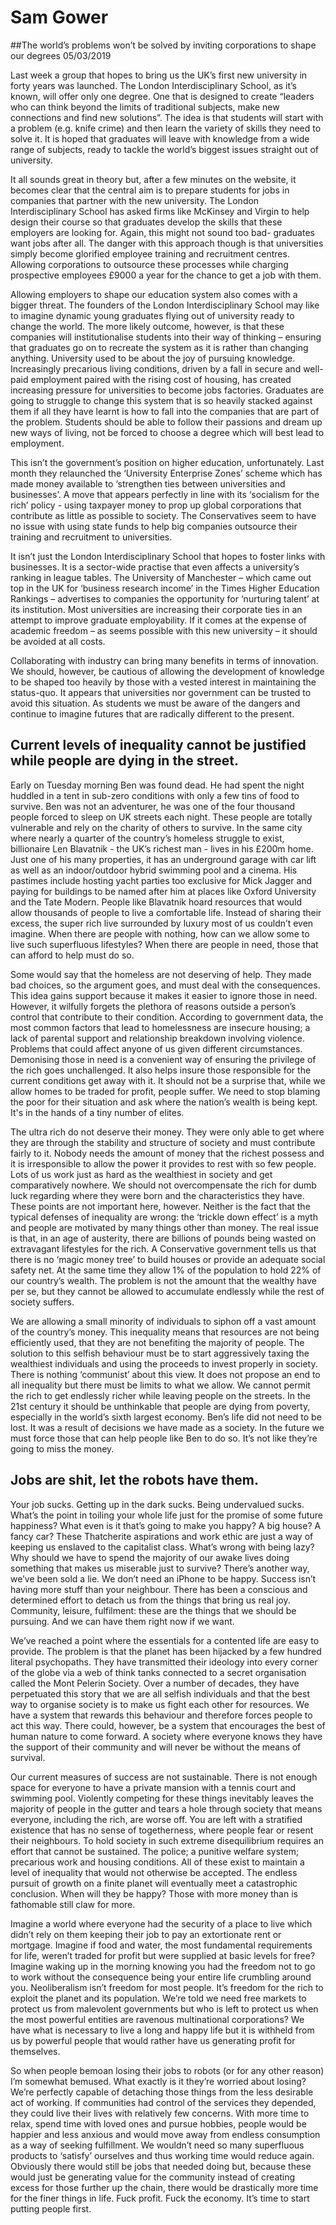 # Sam Gower

##The world’s problems won’t be solved by inviting corporations to shape our degrees 05/03/2019

Last week a group that hopes to bring us the UK’s first new university in forty years was launched. The London Interdisciplinary School, as it’s known, will offer only one degree. One that is designed to create “leaders who can think beyond the limits of traditional subjects, make new connections and find new solutions”. The idea is that students will start with a problem (e.g. knife crime) and then learn the variety of skills they need to solve it. It is hoped that graduates will leave with knowledge from a wide range of subjects, ready to tackle the world’s biggest issues straight out of university.

It all sounds great in theory but, after a few minutes on the website, it becomes clear that the central aim is to prepare students for jobs in companies that partner with the new university. The London Interdisciplinary School has asked firms like McKinsey and Virgin to help design their course so that graduates develop the skills that these employers are looking for. Again, this might not sound too bad- graduates want jobs after all. The danger with this approach though is that universities simply become glorified employee training and recruitment centres. Allowing corporations to outsource these processes while charging prospective employees £9000 a year for the chance to get a job with them. 

Allowing employers to shape our education system also comes with a bigger threat. The founders of the London Interdisciplinary School may like to imagine dynamic young graduates flying out of university ready to change the world. The more likely outcome, however, is that these companies will institutionalise students into their way of thinking – ensuring that graduates go on to recreate the system as it is rather than changing anything. University used to be about the joy of pursuing knowledge. Increasingly precarious living conditions, driven by a fall in secure and well-paid employment paired with the rising cost of housing, has created increasing pressure for universities to become jobs factories. Graduates are going to struggle to change this system that is so heavily stacked against them if all they have learnt is how to fall into the companies that are part of the problem. Students should be able to follow their passions and dream up new ways of living, not be forced to choose a degree which will best lead to employment. 

This isn’t the government’s position on higher education, unfortunately. Last month they relaunched the ‘University Enterprise Zones’ scheme which has made money available to ‘strengthen ties between universities and businesses’. A move that appears perfectly in line with its ‘socialism for the rich’ policy - using taxpayer money to prop up global corporations that contribute as little as possible to society. The Conservatives seem to have no issue with using state funds to help big companies outsource their training and recruitment to universities. 

It isn’t just the London Interdisciplinary School that hopes to foster links with businesses. It is a sector-wide practise that even affects a university’s ranking in league tables. The University of Manchester – which came out top in the UK for ‘business research income’ in the Times Higher Education Rankings – advertises to companies the opportunity for ‘nurturing talent’ at its institution. Most universities are increasing their corporate ties in an attempt to improve graduate employability. If it comes at the expense of academic freedom – as seems possible with this new university – it should be avoided at all costs.

Collaborating with industry can bring many benefits in terms of innovation. We should, however, be cautious of allowing the development of knowledge to be shaped too heavily by those with a vested interest in maintaining the status-quo. It appears that universities nor government can be trusted to avoid this situation. As students we must be aware of the dangers and continue to imagine futures that are radically different to the present.  


## Current levels of inequality cannot be justified while people are dying in the street. 

Early on Tuesday morning Ben was found dead. He had spent the night huddled in a tent in sub-zero conditions with only a few tins of food to survive. Ben was not an adventurer, he was one of the four thousand people forced to sleep on UK streets each night. These people are totally vulnerable and rely on the charity of others to survive. In the same city where nearly a quarter of the country’s homeless struggle to exist, billionaire Len Blavatnik - the UK’s richest man - lives in his £200m home. Just one of his many properties, it has an underground garage with car lift as well as an indoor/outdoor hybrid swimming pool and a cinema. His pastimes include hosting yacht parties too exclusive for Mick Jagger and paying for buildings to be named after him at places like Oxford University and the Tate Modern. People like Blavatnik hoard resources that would allow thousands of people to live a comfortable life. Instead of sharing their excess, the super rich live surrounded by luxury most of us couldn’t even imagine. When there are people with nothing, how can we allow some to live such superfluous lifestyles? When there are people in need, those that can afford to help must do so.

Some would say that the homeless are not deserving of help. They made bad choices, so the argument goes, and must deal with the consequences. This idea gains support because it makes it easier to ignore those in need. However, it wilfully forgets the plethora of reasons outside a person’s control that contribute to their condition. According to government data, the most common factors that lead to homelessness are insecure housing; a lack of parental support and relationship breakdown involving violence. Problems that could affect anyone of us given different circumstances. Demonising those in need is a convenient way of ensuring the privilege of the rich goes unchallenged. It also helps insure those responsible for the current conditions get away with it. It should not be a surprise that, while we allow homes to be traded for profit, people suffer. We need to stop blaming the poor for their situation and ask where the nation’s wealth is being kept. It's in the hands of a tiny number of elites. 

The ultra rich do not deserve their money. They were only able to get where they are through the stability and structure of society and must contribute fairly to it. Nobody needs the amount of money that the richest possess and it is irresponsible to allow the power it provides to rest with so few people. Lots of us work just as hard as the wealthiest in society and get comparatively nowhere. We should not overcompensate the rich for dumb luck regarding where they were born and the characteristics they have. These points are not important here, however. Neither is the fact that the typical defenses of inequality are wrong: the ‘trickle down effect’ is a myth and people are motivated by many things other than money. The real issue is that, in an age of austerity, there are billions of pounds being wasted on extravagant lifestyles for the rich. A Conservative government tells us that there is no ‘magic money tree’ to build houses or provide an adequate social safety net. At the same time they allow 1% of the population to hold 22% of our country’s wealth. The problem is not the amount that the wealthy have per se, but they cannot be allowed to accumulate endlessly while the rest of society suffers.

We are allowing a small minority of individuals to siphon off a vast amount of the country’s money. This inequality means that resources are not being efficiently used, that they are not benefiting the majority of people. The solution to this selfish behaviour must be to start aggressively taxing the wealthiest individuals and using the proceeds to invest properly in society. There is nothing ‘communist’ about this view. It does not propose an end to all inequality but there must be limits to what we allow. We cannot permit the rich to get endlessly richer while leaving people on the streets. In the 21st century it should be unthinkable that people are dying from poverty, especially in the world’s sixth largest economy. Ben’s life did not need to be lost. It was a result of decisions we have made as a society. In the future we must force those that can help people like Ben to do so. It’s not like they’re going to miss the money. 

## Jobs are shit, let the robots have them.

Your job sucks. Getting up in the dark sucks. Being undervalued sucks. What’s the point in toiling your whole life just for the promise of some future happiness? What even is it that’s going to make you happy? A big house? A fancy car? These Thatcherite aspirations and work ethic are just a way of keeping us enslaved to the capitalist class. What’s wrong with being lazy? Why should we have to spend the majority of our awake lives doing something that makes us miserable just to survive? There’s another way, we’ve been sold a lie. We don’t need an iPhone to be happy. Success isn’t having more stuff than your neighbour. There has been a conscious and determined effort to detach us from the things that bring us real joy. Community, leisure, fulfilment: these are the things that we should be pursuing. And we can have them right now if we want. 

We’ve reached a point where the essentials for a contented life are easy to provide. The problem is that the planet has been hijacked by a few hundred literal psychopaths. They have transmitted their ideology into every corner of the globe via a web of think tanks connected to a secret organisation called the Mont Pelerin Society. Over a number of decades, they have perpetuated this story that we are all selfish individuals and that the best way to organise society is to make us fight each other for resources. We have a system that rewards this behaviour and therefore forces people to act this way. There could, however, be a system that encourages the best of human nature to come forward. A society where everyone knows they have the support of their community and will never be without the means of survival. 

Our current measures of success are not sustainable. There is not enough space for everyone to have a private mansion with a tennis court and swimming pool. Violently competing for these things inevitably leaves the majority of people in the gutter and tears a hole through society that means everyone, including the rich, are worse off. You are left with a stratified existence that has no sense of togetherness, where people fear or resent their neighbours. To hold society in such extreme disequilibrium requires an effort that cannot be sustained. The police; a punitive welfare system; precarious work and housing conditions. All of these exist to maintain a level of inequality that would not otherwise be accepted. The endless pursuit of growth on a finite planet will eventually meet a catastrophic conclusion. When will they be happy? Those with more money than is fathomable still claw for more.   

Imagine a world where everyone had the security of a place to live which didn’t rely on them keeping their job to pay an extortionate rent or mortgage. Imagine if food and water, the most fundamental requirements for life, weren’t traded for profit but were supplied at basic levels for free? Imagine waking up in the morning knowing you had the freedom not to go to work without the consequence being your entire life crumbling around you. Neoliberalism isn’t freedom for most people. It’s freedom for the rich to exploit the planet and its population. We’re told we need free markets to protect us from malevolent governments but who is left to protect us when the most powerful entities are ravenous multinational corporations? We have what is necessary to live a long and happy life but it is withheld from us by powerful people that would rather have us generating profit for themselves. 

So when people bemoan losing their jobs to robots (or for any other reason) I’m somewhat bemused. What exactly is it they’re worried about losing? We’re perfectly capable of detaching those things from the less desirable act of working. If communities had control of the services they depended, they could live their lives with relatively few concerns. With more time to relax, spend time with loved ones and pursue hobbies, people would be happier and less anxious and would move away from endless consumption as a way of seeking fulfillment. We wouldn’t need so many superfluous products to ‘satisfy’ ourselves and thus working time would reduce again. Obviously there would still be jobs that needed doing but, because these would just be generating value for the community instead of creating excess for those further up the chain, there would be drastically more time for the finer things in life. Fuck profit. Fuck the economy. It’s time to start putting people first.
